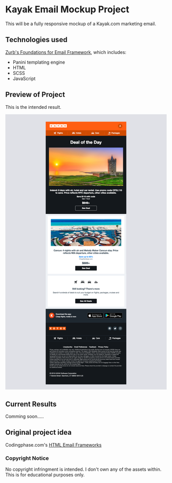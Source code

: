 # Kayak Email Mockup Project
This will be a fully responsive mockup of a Kayak.com marketing email. 

## Technologies used
[Zurb's Foundations for Email Framework](https://get.foundation/emails/docs/panini.html), which includes:

* Panini templating engine
* HTML
* SCSS
* JavaScript

## Preview of Project
This is the intended result.

![project preview](./src/assets/img/email.png)

## Current Results
Comming soon.....

## Original project idea
Codingphase.com's [HTML Email Frameworks](https://codingphase.teachable.com/p/html-email-frameworks)

### Copyright Notice
No copyright infringment is intended. I don't own any of the assets within. This is for educational purposes only.